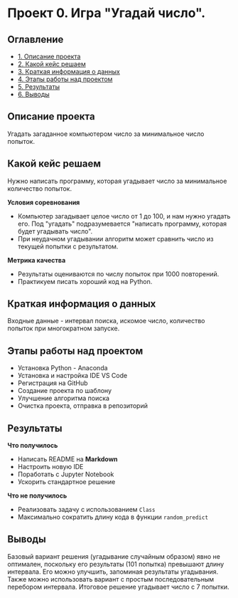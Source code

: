 # Проект 0. Игра "Угадай число".

## Оглавление
* [1. Описание проекта](#описание-проекта)
* [2. Какой кейс решаем](#какой-кейс-решаем)
* [3. Краткая информация о данных](#краткая-информация-о-данных)
* [4. Этапы работы над проектом](#этапы-работы-над-проектом)
* [5. Результаты](#результаты)
* [6. Выводы](#выводы)



## Описание проекта
Угадать загаданное компьютером число за минимальное число попыток.

## Какой кейс решаем
Нужно написать программу, которая угадывает число за минимальное количество попыток.

**Условия соревнования**
 - Компьютер загадывает целое число от 1 до 100, и нам нужно угадать его. Под "угадать" подразумевается "написать программу, которая будет угадывать число".
 - При неудачном угадывании алгоритм может сравнить число из текущей попытки с результатом.

**Метрика качества**
 - Результаты оцениваются по числу попыток при 1000 повторений.
 - Практикуем писать хороший код на Python.
 
## Краткая информация о данных
Входные данные - интервал поиска, искомое число, количество попыток при многократном запуске.

## Этапы работы над проектом
 - Установка Python - Anaconda
 - Установка и настройка IDE VS Code
 - Регистрация на GitHub
 - Создание проекта по шаблону
 - Улучшение алгоритма поиска
 - Очистка проекта, отправка в репозиторий
 
## Результаты
**Что получилось**
- Написать README на **Markdown**
- Настроить новую IDE
- Поработать с Jupyter Notebook
- Ускорить стандартное решение

**Что не получилось**
- Реализовать задачу с использованием `Class`
- Максимально сократить длину кода в функции `random_predict`

## Выводы
Базовый вариант решения (угадывание случайным образом) явно не оптимален, поскольку его результаты (101 попытка) превышают длину интервала. Его можно улучшить, запоминая результаты угадывания. Также можно использовать вариант с простым последовательным перебором интервала. Итоговое решение угадывает число с 7 попытки.

